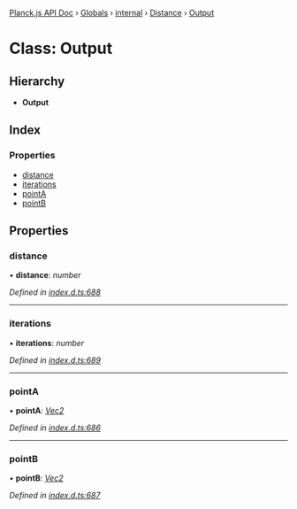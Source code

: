 [Planck.js API Doc](../README.md) › [Globals](../globals.md) › [internal](../modules/internal.md) › [Distance](../modules/internal.distance.md) › [Output](internal.distance.output.md)

# Class: Output

## Hierarchy

* **Output**

## Index

### Properties

* [distance](internal.distance.output.md#distance)
* [iterations](internal.distance.output.md#iterations)
* [pointA](internal.distance.output.md#pointa)
* [pointB](internal.distance.output.md#pointb)

## Properties

###  distance

• **distance**: *number*

*Defined in [index.d.ts:688](https://github.com/shakiba/planck.js/blob/038d425/lib/index.d.ts#L688)*

___

###  iterations

• **iterations**: *number*

*Defined in [index.d.ts:689](https://github.com/shakiba/planck.js/blob/038d425/lib/index.d.ts#L689)*

___

###  pointA

• **pointA**: *[Vec2](vec2.md)*

*Defined in [index.d.ts:686](https://github.com/shakiba/planck.js/blob/038d425/lib/index.d.ts#L686)*

___

###  pointB

• **pointB**: *[Vec2](vec2.md)*

*Defined in [index.d.ts:687](https://github.com/shakiba/planck.js/blob/038d425/lib/index.d.ts#L687)*
